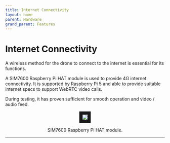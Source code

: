 ```yaml
---
title: Internet Connectivity
layout: home
parent: Hardware
grand_parent: Features
---
```

# Internet Connectivity

A wireless method for the drone to connect to the internet is essential for its functions.  

A SIM7600 Raspberry Pi HAT module is used to provide 4G internet connectivity. It is supported by Raspberry Pi 5 and able to provide suitable internet specs to support WebRTC video calls.  
  
During testing, it has proven sufficient for smooth operation and video / audio feed.  
    
<p align="center">
<img src="https://github.com/user-attachments/assets/de4d73aa-ffe8-484b-a412-891f2ce06b1f" border="10"/>  
</p>
<p align="center">
SIM7600 Raspberry Pi HAT module.
</p>

----

[Just the Docs]: https://just-the-docs.github.io/just-the-docs/
[GitHub Pages]: https://docs.github.com/en/pages
[README]: https://github.com/just-the-docs/just-the-docs-template/blob/main/README.md
[Jekyll]: https://jekyllrb.com
[GitHub Pages / Actions workflow]: https://github.blog/changelog/2022-07-27-github-pages-custom-github-actions-workflows-beta/
[use this template]: https://github.com/just-the-docs/just-the-docs-template/generate
